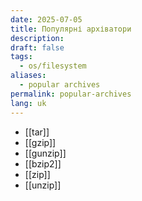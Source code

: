 ```yaml
---
date: 2025-07-05
title: Популярні архіватори
description: 
draft: false
tags:
  - os/filesystem
aliases:
  - popular archives
permalink: popular-archives
lang: uk
---
```


 - [[tar]]
 - [[gzip]]
 - [[gunzip]]
-  [[bzip2]]
- [[zip]]
- [[unzip]]
